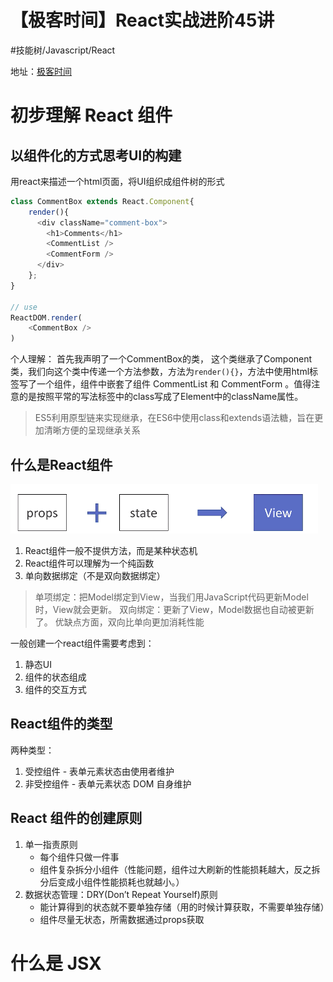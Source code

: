 # 【极客时间】React实战进阶45讲
#技能树/Javascript/React

地址：[极客时间](https://time.geekbang.org/course/intro/100)

# 初步理解 React 组件
## 以组件化的方式思考UI的构建
用react来描述一个html页面，将UI组织成组件树的形式
```javascript
class CommentBox extends React.Component{
	render(){
	  <div className="comment-box">
		<h1>Comments</h1>
		<CommentList />
		<CommentForm />
	  </div>
	};
}

// use
ReactDOM.render(
	<CommentBox />
)
```
个人理解：
首先我声明了一个CommentBox的类， 这个类继承了Component类，我们向这个类中传递一个方法参数，方法为`render(){}`，方法中使用html标签写了一个组件，组件中嵌套了组件 CommentList 和 CommentForm 。值得注意的是按照平常的写法标签中的class写成了Element中的className属性。

> ES5利用原型链来实现继承，在ES6中使用class和extends语法糖，旨在更加清晰方便的呈现继承关系

## 什么是React组件
![avatar](./images/179A570A-1495-4230-A83B-020619D38628.png)

1. React组件一般不提供方法，而是某种状态机
2. React组件可以理解为一个纯函数
3. 单向数据绑定（不是双向数据绑定）

> 单项绑定：把Model绑定到View，当我们用JavaScript代码更新Model时，View就会更新。
> 双向绑定：更新了View，Model数据也自动被更新了。
> 优缺点方面，双向比单向更加消耗性能

一般创建一个react组件需要考虑到：
1. 静态UI
2. 组件的状态组成
3. 组件的交互方式

## React组件的类型
两种类型：
1. 受控组件 - 表单元素状态由使用者维护
2. 非受控组件 - 表单元素状态 DOM 自身维护

## React 组件的创建原则
1. 单一指责原则
	- 每个组件只做一件事
	- 组件复杂拆分小组件（性能问题，组件过大刷新的性能损耗越大，反之拆分后变成小组件性能损耗也就越小。）
2. 数据状态管理：DRY(Don’t Repeat Yourself)原则
	 - 能计算得到的状态就不要单独存储（用的时候计算获取，不需要单独存储）
	 - 组件尽量无状态，所需数据通过props获取

# 什么是 JSX



